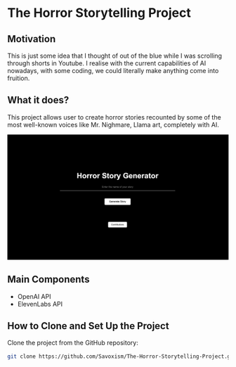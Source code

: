 # The Horror Storytelling Project

## Motivation
This is just some idea that I thought of out of the blue while I was scrolling through shorts in Youtube. I realise with the current capabilities of AI nowadays, with some coding, we could literally make anything come into fruition. 

## What it does? 
This project allows user to create horror stories recounted by some of the most well-known voices like Mr. Nighmare, Llama art, completely with AI.

![Horror Story Generator Screenshot](images/demo.png)

## Main Components 
- OpenAI API
- ElevenLabs API

## How to Clone and Set Up the Project
Clone the project from the GitHub repository:
   ```bash
   git clone https://github.com/Savoxism/The-Horror-Storytelling-Project.git